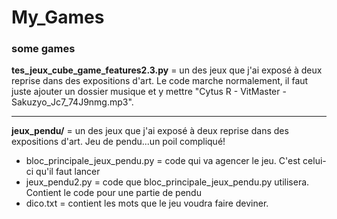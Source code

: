 # My_Games
### some games

**tes_jeux_cube_game_features2.3.py** = un des jeux que j'ai exposé à deux reprise dans des expositions d'art.
Le code marche normalement, il faut juste ajouter un dossier musique et y mettre "Cytus R - VitMaster - Sakuzyo_Jc7_74J9nmg.mp3".

-------------------------------------------------------------------------------------------------------
**jeux_pendu/** = un des jeux que j'ai exposé à deux reprise dans des expositions d'art.
Jeu de pendu...un poil compliqué!
  *  bloc_principale_jeux_pendu.py = code qui va agencer le jeu. C'est celui-ci qu'il faut lancer
  *  jeux_pendu2.py = code que bloc_principale_jeux_pendu.py utilisera. Contient le code pour une partie de pendu
  *  dico.txt = contient les mots que le jeu voudra faire deviner.
